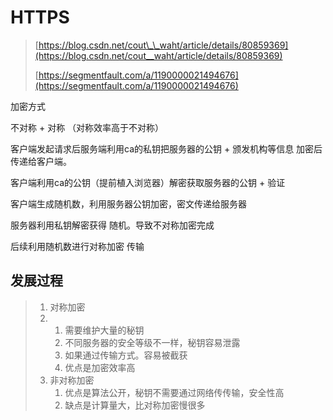 # HTTPS

> [https://blog.csdn.net/cout\_\_waht/article/details/80859369](https://blog.csdn.net/cout__waht/article/details/80859369)
>
> [https://segmentfault.com/a/1190000021494676](https://segmentfault.com/a/1190000021494676)

加密方式

不对称 + 对称 （对称效率高于不对称）

客户端发起请求后服务端利用ca的私钥把服务器的公钥 + 颁发机构等信息  加密后传递给客户端。

客户端利用ca的公钥（提前植入浏览器）解密获取服务器的公钥 + 验证

客户端生成随机数，利用服务器公钥加密，密文传递给服务器

服务器利用私钥解密获得 随机。导致不对称加密完成

后续利用随机数进行对称加密 传输

## 发展过程

> 1. 对称加密
> 2. 1. 需要维护大量的秘钥
>    2. 不同服务器的安全等级不一样，秘钥容易泄露
>    3. 如果通过传输方式。容易被截获
>    4. 优点是加密效率高
> 3. 非对称加密
>    1. 优点是算法公开，秘钥不需要通过网络传传输，安全性高
>    2. 缺点是计算量大，比对称加密慢很多



